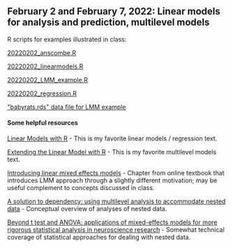 ## February 2 and February 7, 2022: Linear models for analysis and prediction, multilevel models

R scripts for examples illustrated in class:

[20220202_anscombe.R](./20220202_anscombe.R)

[20220202_linearmodels.R](./20220202_linearmodels.R)

[20220202_LMM_example.R](./20220202_LMM_example.R)

[20220202_regression.R](./20220202_regression.R)


["babyrats.rds" data file for LMM example](/babyrats.rds)

#### Some helpful resources

[Linear Models with R](https://julianfaraway.github.io/faraway/LMR/) - This is my favorite linear models / regression text.

[Extending the Linear Model with R](https://julianfaraway.github.io/faraway/ELM/) - This is my favorite multilevel models text.

[Introducing linear mixed effects models](https://psyteachr.github.io/stat-models-v1/introducing-linear-mixed-effects-models.html) - Chapter from online textbook that introduces LMM approach through a slightly different motivation; may be useful complement to concepts discussed in class.

[A solution to dependency: using multilevel analysis to accommodate nested data](./Aarts2014.pdf) - Conceptual overview of analyses of nested data.

[Beyond t test and ANOVA: applications of mixed-effects models for more rigorous statistical analysis in neuroscience research](./Yu2021.pdf) - Somewhat technical coverage of statistical approaches for dealing with nested data. 
